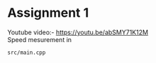 # Assignment 1
Youtube video:- https://youtu.be/abSMY71K12M \
Speed mesurement in 
```
src/main.cpp
```
